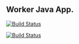 ## Worker Java App.

[![Build Status](http://34.65.137.80:8080/buildStatus/icon?job=instavote%2Fworker-build)](http://34.65.137.80:8080/job/instavote/job/worker-build/)

[![Build Status](http://34.65.137.80:8080/buildStatus/icon?job=instavote%2Fworker-test&subject=UnitTest)](http://34.65.137.80:8080/job/instavote/job/worker-test/)
